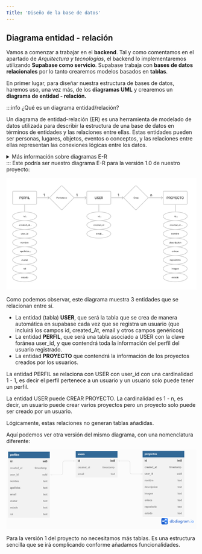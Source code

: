 ```yaml
--- 
Title: 'Diseño de la base de datos'
---
```




## Diagrama entidad - relación

Vamos a comenzar a trabajar en el **backend**. Tal y como comentamos en el apartado de *Arquitectura y tecnologías*, el backend lo implementaremos utilizando **Supabase como servicio**.
Supabase trabaja con **bases de datos relacionales** por lo tanto crearemos modelos basados en **tablas**.

En primer lugar, para diseñar nuestra estructura de bases de datos, haremos uso, una vez más, de los **diagramas UML** y crearemos un **diagrama de entidad - relación.**

:::info ¿Qué es un diagrama entidad/relación?

Un diagrama de entidad-relación (ER) es una herramienta de modelado de datos utilizada para describir la estructura de una base de datos en términos de entidades y las relaciones entre ellas. Estas entidades pueden ser personas, lugares, objetos, eventos o conceptos, y las relaciones entre ellas representan las conexiones lógicas entre los datos.

<details>
<summary>Más información sobre diagramas E-R</summary>


En un diagrama ER, las entidades se representan como rectángulos y las relaciones se representan como líneas que conectan los rectángulos. Cada entidad se describe mediante sus atributos, que son las características o propiedades que definen la entidad. Por ejemplo, una entidad "cliente" puede tener atributos como nombre, dirección, número de teléfono, correo electrónico, etc.

Las relaciones entre las entidades se describen mediante la cardinalidad, que indica cuántas entidades están relacionadas y cómo están relacionadas. Las relaciones pueden ser uno-a-uno, uno-a-muchos o muchos-a-muchos, y se indican mediante símbolos especiales que se colocan junto a las líneas que conectan las entidades.

Un diagrama ER es una herramienta útil en el diseño de bases de datos, ya que ayuda a identificar las entidades y las relaciones entre ellas, y a establecer la estructura de la base de datos en términos de tablas, campos y relaciones. Además, también puede ayudar a detectar problemas en el diseño de la base de datos, como redundancias o inconsistencias, y a optimizar la estructura de la base de datos para mejorar el rendimiento y la eficiencia.
</details>
:::
Este podría ser nuestro diagrama E-R para la versión 1.0 de nuestro proyecto:

![Diagrama E-R](/imagenes/v1/bd/diagramaer1.png)

Como podemos observar, este diagrama muestra 3 entidades que se relacionan entre sí. 
- La entidad (tabla) **USER**, que será la tabla que se crea de manera automática en supabase cada vez que se registra un usuario (que incluirá los campos id, created_At, email y otros campos genéricos)
- La entidad **PERFIL**, que será una tabla asociado a USER con la clave foránea user_id, y que contendrá toda la información del perfil del usuario registrado.
- La entidad **PROYECTO** que contendrá la información de los proyectos creados por los usuarios.

La entidad PERFIL se relaciona con USER con user_id con una cardinalidad 1 - 1, es decir el perfil pertenece a un usuario y un usuario solo puede tener un perfil.

La entidad USER puede CREAR   PROYECTO. La cardinalidad es 1 - n, es decir, un usuario puede crear varios proyectos pero un proyecto solo puede ser creado por un usuario.

Lógicamente, estas relaciones no generan tablas añadidas.

Aquí podemos ver otra versión del mismo diagrama, con una nomenclatura diferente:


![Diagrama de tablas](/imagenes/v1/bd/diagramaer2.png)

Para la versión 1 del proyecto no necesitamos más tablas. Es una estructura sencilla que se irá complicando conforme añadamos funcionalidades.